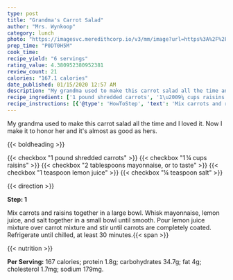 ```yaml
---
type: post
title: "Grandma's Carrot Salad"
author: "Mrs. Wynkoop"
category: lunch
photo: "https://imagesvc.meredithcorp.io/v3/mm/image?url=https%3A%2F%2Fimages.media-allrecipes.com%2Fuserphotos%2F2498727.jpg"
prep_time: "P0DT0H5M"
cook_time: 
recipe_yield: "6 servings"
rating_value: 4.380952380952381
review_count: 21
calories: "167.1 calories"
date_published: 01/15/2020 12:57 AM
description: "My grandma used to make this carrot salad all the time and I loved it. Now I make it to honor her and it's almost as good as hers."
recipe_ingredient: ['1 pound shredded carrots', '1\u2009¼ cups raisins', '2 tablespoons mayonnaise, or to taste', '1 teaspoon lemon juice', '¼ teaspoon salt']
recipe_instructions: [{'@type': 'HowToStep', 'text': 'Mix carrots and raisins together in a large bowl. Whisk mayonnaise, lemon juice, and salt together in a small bowl until smooth. Pour lemon juice mixture over carrot mixture and stir until carrots are completely coated. Refrigerate until chilled, at least 30 minutes.\n'}]
---
```


My grandma used to make this carrot salad all the time and I loved it. Now I make it to honor her and it's almost as good as hers. 

{{< boldheading >}}

{{< checkbox "1 pound shredded carrots" >}}
{{< checkbox "1 ¼ cups raisins" >}}
{{< checkbox "2 tablespoons mayonnaise, or to taste" >}}
{{< checkbox "1 teaspoon lemon juice" >}}
{{< checkbox "¼ teaspoon salt" >}}


{{< direction >}}

**Step: 1**

Mix carrots and raisins together in a large bowl. Whisk mayonnaise, lemon juice, and salt together in a small bowl until smooth. Pour lemon juice mixture over carrot mixture and stir until carrots are completely coated. Refrigerate until chilled, at least 30 minutes.{{< span >}}

{{< nutrition >}}

**Per Serving:** 167 calories; protein 1.8g; carbohydrates 34.7g; fat 4g; cholesterol 1.7mg; sodium 179mg.
